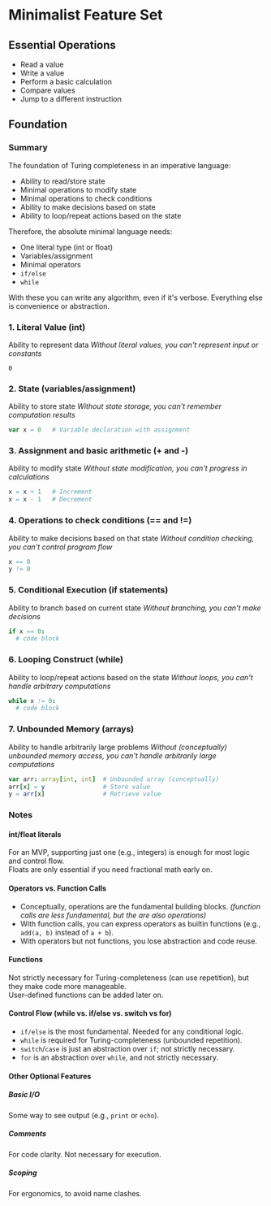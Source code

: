# Minimalist Feature Set
## Essential Operations
- Read a value
- Write a value
- Perform a basic calculation
- Compare values
- Jump to a different instruction

## Foundation
### Summary
The foundation of Turing completeness in an imperative language:
- Ability to read/store state
- Minimal operations to modify state
- Minimal operations to check conditions
- Ability to make decisions based on state
- Ability to loop/repeat actions based on the state

Therefore, the absolute minimal language needs:
- One literal type (int or float)
- Variables/assignment
- Minimal operators
- `if/else`
- `while`

With these you can write any algorithm, even if it's verbose.
Everything else is convenience or abstraction.

### 1. Literal Value (int)
Ability to represent data
_Without literal values, you can't represent input or constants_
```ni
0
```

### 2. State (variables/assignment)
Ability to store state
_Without state storage, you can't remember computation results_
```nim
var x = 0   # Variable declaration with assignment
```

### 3. Assignment and basic arithmetic (+ and -)
Ability to modify state
_Without state modification, you can't progress in calculations_
```nim
x = x + 1   # Increment
x = x - 1   # Decrement
```

### 4. Operations to check conditions (== and !=)
Ability to make decisions based on that state
_Without condition checking, you can't control program flow_
```nim
x == 0
y != 0
```

### 5. Conditional Execution (if statements)
Ability to branch based on current state
_Without branching, you can't make decisions_
```nim
if x == 0:
  # code block
```

### 6. Looping Construct (while)
Ability to loop/repeat actions based on the state
_Without loops, you can't handle arbitrary computations_
```nim
while x != 0:
  # code block
```

### 7. Unbounded Memory (arrays)
Ability to handle arbitrarily large problems
_Without (conceptually) unbounded memory access, you can't handle arbitrarily large computations_
```nim
var arr: array[int, int]  # Unbounded array (conceptually)
arr[x] = y                # Store value
y = arr[x]                # Retrieve value
```

### Notes
#### int/float literals
For an MVP, supporting just one (e.g., integers) is enough for most logic and control flow.  
Floats are only essential if you need fractional math early on.

#### Operators vs. Function Calls
- Conceptually, operations are the fundamental building blocks.
  _(function calls are less fundamental, but the are also operations)_
- With function calls, you can express operators as builtin functions (e.g., `add(a, b)` instead of `a + b`).  
- With operators but not functions, you lose abstraction and code reuse.  

#### Functions
Not strictly necessary for Turing-completeness (can use repetition), but they make code more manageable.  
User-defined functions can be added later on.

#### Control Flow (while vs. if/else vs. switch vs for)
- `if/else` is the most fundamental. Needed for any conditional logic.  
- `while` is required for Turing-completeness (unbounded repetition).  
- `switch`/`case` is just an abstraction over `if`; not strictly necessary.  
- `for` is an abstraction over `while`, and not strictly necessary.  

#### Other Optional Features
##### Basic I/O
Some way to see output (e.g., `print` or `echo`).
##### Comments
For code clarity. Not necessary for execution.
##### Scoping
For ergonomics, to avoid name clashes.

